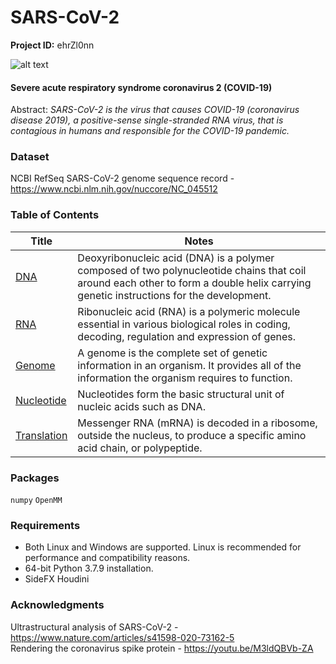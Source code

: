 # SARS-CoV-2

**Project ID:** ehrZl0nn

![alt text](https://github.com/epochlab/SARS-Cov-2/blob/main/sample.png)

#### Severe acute respiratory syndrome coronavirus 2 (COVID-19)
Abstract: *SARS-CoV-2 is the virus that causes COVID-19 (coronavirus disease 2019), a positive-sense single-stranded RNA virus, that is contagious in humans and responsible for the COVID-19 pandemic.*

### Dataset
NCBI RefSeq SARS-CoV-2 genome sequence record - https://www.ncbi.nlm.nih.gov/nuccore/NC_045512

### Table of Contents
Title | Notes
------- | -------
[DNA](https://en.wikipedia.org/wiki/DNA) | Deoxyribonucleic acid (DNA) is a polymer composed of two polynucleotide chains that coil around each other to form a double helix carrying genetic instructions for the development.
[RNA](https://en.wikipedia.org/wiki/DNA) | Ribonucleic acid (RNA) is a polymeric molecule essential in various biological roles in coding, decoding, regulation and expression of genes.
[Genome](https://en.wikipedia.org/wiki/Genome) | A genome is the complete set of genetic information in an organism. It provides all of the information the organism requires to function.
[Nucleotide](https://en.wikipedia.org/wiki/Nucleotide) | Nucleotides form the basic structural unit of nucleic acids such as DNA.
[Translation](https://en.wikipedia.org/wiki/Translation) | Messenger RNA (mRNA) is decoded in a ribosome, outside the nucleus, to produce a specific amino acid chain, or polypeptide.

### Packages
`numpy` `OpenMM`

### Requirements
- Both Linux and Windows are supported. Linux is recommended for performance and compatibility reasons.
- 64-bit Python 3.7.9 installation.
- SideFX Houdini

### Acknowledgments
Ultrastructural analysis of SARS-CoV-2 - https://www.nature.com/articles/s41598-020-73162-5<br />
Rendering the coronavirus spike protein - https://youtu.be/M3ldQBVb-ZA
